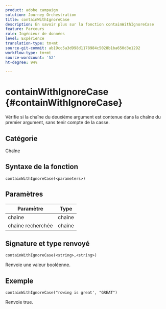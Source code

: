 ```yaml
---
product: adobe campaign
solution: Journey Orchestration
title: containWithIgnoreCase
description: En savoir plus sur la fonction containWithIgnoreCase
feature: Parcours
role: Ingénieur de données
level: Expérience
translation-type: tm+mt
source-git-commit: ab19cc5a3d998d1178984c5028b1ba650d3e1292
workflow-type: tm+mt
source-wordcount: '52'
ht-degree: 94%

---
```



# containWithIgnoreCase {#containWithIgnoreCase}

Vérifie si la chaîne du deuxième argument est contenue dans la chaîne du premier argument, sans tenir compte de la casse.

## Catégorie

Chaîne

## Syntaxe de la fonction

`containWithIgnoreCase(<parameters>)`

## Paramètres

| Paramètre | Type |
|-----------|------------------|
| chaîne | chaîne |
| chaîne recherchée | chaîne |

## Signature et type renvoyé

`containWithIgnoreCase(<string>,<string>)`

Renvoie une valeur booléenne.

## Exemple

`containWithIgnoreCase("rowing is great', "GREAT")`

Renvoie true.
